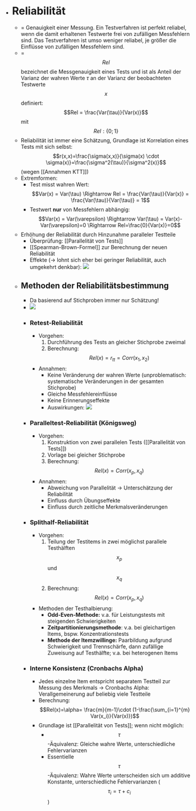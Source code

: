 - # Reliabilität
    - = Genauigkeit einer Messung. Ein Testverfahren ist perfekt reliabel, wenn die damit erhaltenen Testwerte frei von zufälligen Messfehlern sind. Das Testverfahren ist umso weniger reliabel, je größer die Einflüsse von zufälligen Messfehlern sind.
    - = $$Rel$$ bezeichnet die Messgenauigkeit eines Tests und ist als Anteil der Varianz der wahren Werte $\tau$ an der Varianz der beobachteten Testwerte $$x$$ definiert: $$Rel = \frac{Var(\tau)}{Var(x)}$$ mit $$Rel: \{0; 1\}$$
    - Reliabilität ist immer eine Schätzung, Grundlage ist Korrelation eines Tests mit sich selbst: $$r(x,x)=\frac{\sigma(x,x)}{\sigma(x) \cdot \sigma(x)}=\frac{\sigma^2(\tau)}{\sigma^2(x)}$$ (wegen [[Annahmen KTT]])
    - Extremformen:
        - Test misst wahren Wert: $$Var(x) = Var(\tau) \Rightarrow Rel = \frac{Var(\tau)}{Var(x)} = \frac{Var(\tau)}{Var(\tau)} = 1$$ 
        - Testwert __nur__ von Messfehlern abhängig: $$Var(x) = Var(\varepsilon) \Rightarrow Var(\tau) = Var(x)-Var(\varepsilon)=0 \Rightarrow Rel=\frac{0}{Var(x)}=0$$
    - Erhöhung der Reliabilität durch Hinzunahme paralleler Testteile 
        - Überprüfung: [[Parallelität von Tests]]
        - [[Spearman-Brown-Formel]] zur Berechnung der neuen Reliabilität
        - Effekte (→ lohnt sich eher bei geringer Reliabilität, auch umgekehrt denkbar): ![](https://firebasestorage.googleapis.com/v0/b/firescript-577a2.appspot.com/o/imgs%2Fapp%2Fssoenksen%2F-pP1_mqCJE.png?alt=media&token=d33ea657-874b-4187-88e7-25d44de15756)
    - ## Methoden der Reliabilitätsbestimmung
        - Da basierend auf Stichproben immer nur Schätzung!
        - ![](https://firebasestorage.googleapis.com/v0/b/firescript-577a2.appspot.com/o/imgs%2Fapp%2Fssoenksen%2FBwcGo926hT.png?alt=media&token=dfde6961-4c5e-4912-a15b-71269711382c)
        - ### Retest-Reliabilität
            - Vorgehen:
                1. Durchführung des Tests an gleicher Stichprobe zweimal
                2. Berechnung: $$Rel(x) = r_{tt} = Corr(x_1, x_2)$$
            - Annahmen:
                - Keine Veränderung der wahren Werte (unproblematisch: systematische Veränderungen in der gesamten Stichprobe)
                - Gleiche Messfehlereinflüsse
                - Keine Erinnerungseffekte
                - Auswirkungen: ![](https://firebasestorage.googleapis.com/v0/b/firescript-577a2.appspot.com/o/imgs%2Fapp%2Fssoenksen%2FW-vRQ8X5D3.png?alt=media&token=3df778f8-7911-4baa-90c7-7226a1d1880d)
        - ### Paralleltest-Reliabilität (Königsweg)
            - Vorgehen:
                1. Konstruktion von zwei parallelen Tests ([[Parallelität von Tests]])
                2. Vorlage bei gleicher Stichprobe
                3. Berechnung: $$Rel(x) = Corr(x_p, x_q)$$
            - Annahmen:
                - Abweichung von Parallelität → Unterschätzung der Reliabilität
                - Einfluss durch Übungseffekte
                - Einfluss durch zeitliche Merkmalsveränderungen
        - ### Splithalf-Reliabilität
            - Vorgehen:
                1. Teilung der Testitems in zwei möglichst parallele Testhälften $$x_p$$ und $$x_q$$
                2. Berechnung: $$Rel(x) = Corr(x_p, x_q)$$
            - Methoden der Testhalbierung:
                - **Odd-Even-Methode:** v.a. für Leistungstests mit steigenden Schwierigkeiten
                - **Zeitpartitionierungsmethode**: v.a. bei gleichartigen Items, bspw. Konzentrationstests
                - **Methode der Itemzwillinge:** Paarbildung aufgrund Schwierigkeit und Trennschärfe, dann zufällige Zuweisung auf Testhälfte; v.a. bei heterogenen Items
        - ### Interne Konsistenz (Cronbachs Alpha)
            - Jedes einzelne Item entspricht separatem Testteil zur Messung des Merkmals → Cronbachs Alpha: Verallgemeinerung auf beliebig viele Testteile
            - Berechnung: $$Rel(x)=\alpha= \frac{m}{m-1}\cdot (1-\frac{\sum_{i=1}^{m} Var(x_i)}{Var(x)})$$
            - Grundlage ist [[Parallelität von Tests]]; wenn nicht möglich:
                - $$\tau$$-Äquivalenz: Gleiche wahre Werte, unterschiedliche Fehlervarianzen
                - Essentielle $$\tau$$-Äquivalenz: Wahre Werte unterscheiden sich um additive Konstante, unterschiedliche Fehlervarianzen ($$\tau_i = \tau + c_i$$)
